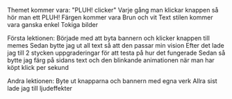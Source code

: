 Themet kommer vara: "PLUH! clicker"
Varje gång man klickar knappen så hör man ett PLUH!
Färgen kommer vara Brun och vit
Text stilen kommer vara ganska enkel
Tokiga bilder

Första lektionen:
Började med att byta bannern och klicker knappen till memes
Sedan bytte jag ut all text så att den passar min vision
Efter det lade jag till 2 stycken uppgraderingar för att testa på hur det fungerade
Sedan så bytte jag färg på sidans text och den blinkande animationen när man har köpt klick per sekund

Andra lektionen:
Byte ut knapparna och bannern med egna verk
Allra sist lade jag till ljudeffekter